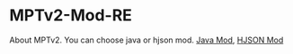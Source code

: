 # MPTv2-Mod-RE
About MPTv2.
You can choose java or hjson mod.
[Java Mod](https://github.com/Yunatexya/MPTv2ModRE-java "Java Mod"),
[HJSON Mod](https://github.com/Yunatexya/MPTv2ModRE-hjson "HJSON Mod")
